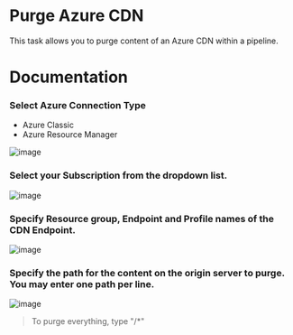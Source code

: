 # Purge Azure CDN

This task allows you to purge content of an Azure CDN within a pipeline.

# Documentation

### Select Azure Connection Type
- Azure Classic
- Azure Resource Manager

![image](https://github.com/jerseyzxc/purgecdncache-vststask/assets/118034690/37355fd4-8af2-4650-befd-7005aef08301)

### Select your Subscription from the dropdown list.

![image](https://github.com/jerseyzxc/purgecdncache-vststask/assets/118034690/e687fba6-3ba6-4327-a22f-81f25e9dbe25)
   
### Specify Resource group, Endpoint and Profile names of the CDN Endpoint.

![image](https://github.com/jerseyzxc/purgecdncache-vststask/assets/118034690/52bee348-a3e5-4a58-9c52-f1853ce87f1e)

### Specify the path for the content on the origin server to purge. You may enter one path per line.

![image](https://github.com/jerseyzxc/purgecdncache-vststask/assets/118034690/ce0dac5b-855f-4b17-9ec4-13d8f9425232)

> To purge everything, type "/*"
